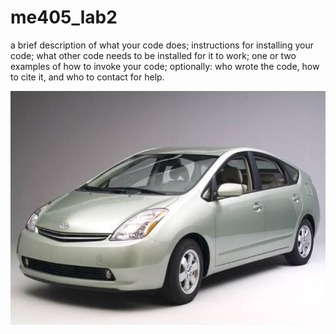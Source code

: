# me405_lab2
a brief description of what your code does;
instructions for installing your code;
what other code needs to be installed for it to work;
one or two examples of how to invoke your code;
optionally: who wrote the code, how to cite it, and who to contact for help.

![Chris Or's Dream Car](test.jpg)
